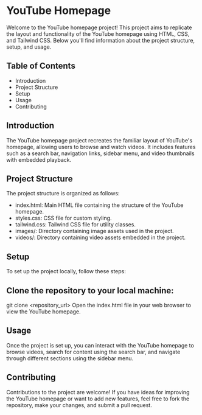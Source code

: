 # YouTube Homepage
Welcome to the YouTube homepage project! This project aims to replicate the layout and functionality of the YouTube homepage using HTML, CSS, and Tailwind CSS. Below you'll find information about the project structure, setup, and usage.

## Table of Contents
- Introduction
- Project Structure
- Setup
- Usage
- Contributing

## Introduction
The YouTube homepage project recreates the familiar layout of YouTube's homepage, allowing users to browse and watch videos. It includes features such as a search bar, navigation links, sidebar menu, and video thumbnails with embedded playback.

## Project Structure
The project structure is organized as follows:

- index.html: Main HTML file containing the structure of the YouTube homepage.
- styles.css: CSS file for custom styling.
- tailwind.css: Tailwind CSS file for utility classes.
- images/: Directory containing image assets used in the project.
- videos/: Directory containing video assets embedded in the project.
## Setup
To set up the project locally, follow these steps:

## Clone the repository to your local machine:
git clone <repository_url>
Open the index.html file in your web browser to view the YouTube homepage.
## Usage
Once the project is set up, you can interact with the YouTube homepage to browse videos, search for content using the search bar, and navigate through different sections using the sidebar menu.
## Contributing
Contributions to the project are welcome! If you have ideas for improving the YouTube homepage or want to add new features, feel free to fork the repository, make your changes, and submit a pull request. 

